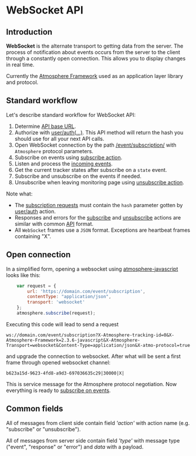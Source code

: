 # WebSocket API

## Introduction

__WebSocket__ is the alternate transport to getting data from the server. The process of notification about events occurs from the server to the client through a constantly open connection. This allows you to display changes in real time.

Currently the [Atmosphere Framework](https://github.com/Atmosphere) used as an application layer library and protocol.

## Standard workflow

Let's describe standard workflow for WebSocket API:

1.  Determine [API base URL](../../backend-api/getting-started.md#api-base-url). 
2.  Authorize with [user/auth(...)](../resources/commons/user/user.md#auth). This API method will return the hash you should use for all your next API calls.
3.  Open WebSocket connection by the path [/event/subscription/](./subscription.md) with `Atmosphere` protocol parameters.
4.  Subscribe on events using [subscribe action](./subscription.md#subscribe-action).
5.  Listen and process the [incoming events](./events.md).
6.  Get the current tracker states after subscribe on a `state` event.
7.  Subscribe and unsubscribe on the events if needed.
8.  Unsubscribe when leaving monitoring page using [unsubscribe action](./subscription.md#unsubscribe-action).

Note what:
* The [subscription requests](./subscription.md) must contain the 
  `hash` parameter gotten by [user/auth](../resources/commons/user/user.md#auth) action.
* Responses and errors for the [subscribe](./subscription.md#subscribe-action) 
  and [unsubscribe](./subscription.md#unsubscribe-action) actions are similar 
  with common [API](../getting-started.md) format.
* All `WebSocket` frames use a `JSON` format. Exceptions are heartbeat frames containing "X".

## Open connection

In a simplified form, opening a websocket using [atmosphere-javascript](https://github.com/Atmosphere/atmosphere-javascript) looks like this:

```javascript
    var request = {
		url: 'https://domain.com/event/subscription',
        contentType: "application/json",
        transport: 'websocket'
	};
    atmosphere.subscribe(request);
```

Executing this code will lead to send a request

    ws://domain.com/event/subscription?X-Atmosphere-tracking-id=0&X-Atmosphere-Framework=2.3.6-javascript&X-Atmosphere-Transport=websocket&Content-Type=application/json&X-atmo-protocol=true

and upgrade the connection to websocket.
After what will be sent a first frame through opened websocket channel:

    b623a15d-9623-4fd8-a9d3-697036635c29|30000|X|

This is service message for the Atmosphere protocol negotiation.
Now everything is ready to [subscribe on events](./subscription.md#subscribe-action).

## Common fields

All of messages from client side contain field _'action'_ with action name (e.g. "subscribe" or "unsubscribe").

All of messages from server side contain field _'type'_ with message type ("event", "response" or "error") and _data_ with a payload.

